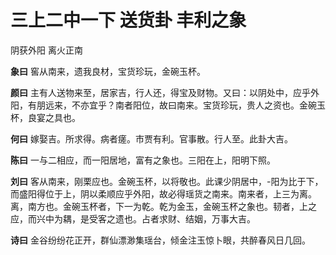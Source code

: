 # 三上二中一下 送货卦 丰利之象

阴获外阳 离火正南

**象曰** 窖从南来，遗我良材，宝货珍玩，金碗玉杯。

**颜曰** 主有人送物来至，居家吉，行人还，得宝及财物。又曰：以阴处中，应乎外阳，有朋远来，不亦宜乎？南者阳位，故曰南来。宝货珍玩，贵人之资也。金碗玉杯，良宴之具也。

**何曰** 嫁娶吉。所求得。病者瘥。市贾有利。官事散。行人至。此卦大吉。

**陈曰** 一与二相应，而一阳居地，富有之象也。三阳在上，阳明下照。

**刘曰** 客从南来，刚栗应也。金碗玉杯，以将敬也。此课少阴居中，-阳为比于下，而盛阳得位于上，阴以柔顺应乎外阳，故必得瑶货之南来。南来者，上三为离。离，南方也。金碗玉杯者，下一为乾。乾为金玉，金碗玉杯之象也。韧者，上之应，而兴中为耦，是受客之遗也。占者求财、结姻，万事大吉。

**诗曰** 金谷纷纷花正开，群仙漂渺集瑶台，倾金注玉惊卜眼，共醉春风日几回。
